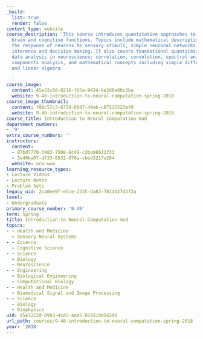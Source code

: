 ```yaml
---
_build:
  list: true
  render: false
content_type: website
course_description: 'This course introduces quantitative approaches to understanding
  brain and cognitive functions. Topics include mathematical description of neurons,
  the response of neurons to sensory stimuli, simple neuronal networks, statistical
  inference and decision making. It also covers foundational quantitative tools of
  data analysis in neuroscience: correlation, convolution, spectral analysis, principal
  components analysis, and mathematical concepts including simple differential equations
  and linear algebra.

  '
course_image:
  content: 45e32c88-8216-f65a-9424-be2d8e80c3ba
  website: 9-40-introduction-to-neural-computation-spring-2018
course_image_thumbnail:
  content: f88c57c3-6759-6047-49ab-c87225523ef0
  website: 9-40-introduction-to-neural-computation-spring-2018
course_title: Introduction to Neural Computation mod
department_numbers:
- '9'
extra_course_numbers: ''
instructors:
  content:
  - 07bd7770-3483-7508-8c49-c3ba98631f33
  - 3e40ba07-d733-8932-076a-cbed3217a284
  website: ocw-www
learning_resource_types:
- Lecture Videos
- Lecture Notes
- Problem Sets
legacy_uid: 2ca0ee9f-e5ce-2335-da83-7814427d372a
level:
- Undergraduate
primary_course_number: '9.40'
term: Spring
title: Introduction to Neural Computation mod
topics:
- - Health and Medicine
  - Sensory-Neural Systems
- - Science
  - Cognitive Science
- - Science
  - Biology
  - Neuroscience
- - Engineering
  - Biological Engineering
  - Computational Biology
- - Health and Medicine
  - Biomedical Signal and Image Processing
- - Science
  - Biology
  - Biophysics
uid: 85e3222d-0993-4cd2-aaa5-819310d563d0
url_path: courses/9-40-introduction-to-neural-computation-spring-2018
year: '2018'
---
```

